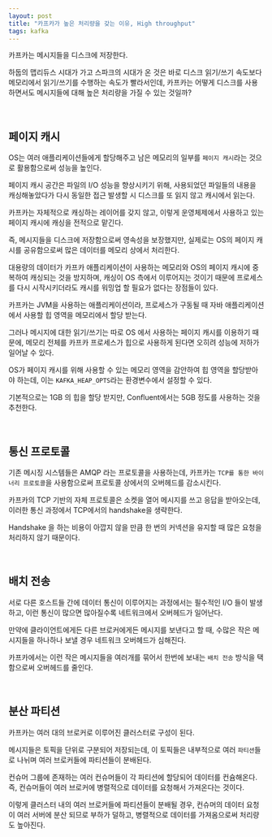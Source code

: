 ```yaml
---
layout: post
title: "카프카가 높은 처리량을 갖는 이유, High throughput"
tags: kafka
---
```


카프카는 메시지들을 디스크에 저장한다.

하둡의 맵리듀스 시대가 가고 스파크의 시대가 온 것은 바로 디스크 읽기/쓰기 속도보다 메모리에서 읽기/쓰기를 수행하는 속도가 빨라서인데, 카프카는 어떻게 디스크를 사용하면서도 메시지들에 대해 높은 처리량을 가질 수 있는 것일까?

<br>

## 페이지 캐시

OS는 여러 애플리케이션들에게 할당해주고 남은 메모리의 일부를 ```페이지 캐시```라는 것으로 활용함으로써 성능을 높인다.

페이지 캐시 공간은 파일의 I/O 성능을 향상시키기 위해, 사용되었던 파일들의 내용을 캐싱해놓았다가 다시 동일한 접근 발생할 시 디스크를 또 읽지 않고 캐시에서 읽는다.

카프카는 자체적으로 캐싱하는 레이어를 갖지 않고, 이렇게 운영체제에서 사용하고 있는 페이지 캐시에 캐싱을 전적으로 맡긴다.

즉, 메시지들을 디스크에 저장함으로써 영속성을 보장했지만, 실제로는 OS의 페이지 캐시를 공유함으로써 많은 데이터를 메모리 상에서 처리한다.

대용량의 데이터가 카프카 애플리케이션이 사용하는 메모리와 OS의 페이지 캐시에 중복하여 캐싱되는 것을 방지하며, 캐싱이 OS 측에서 이루어지는 것이기 때문에 프로세스를 다시 시작시키더라도 캐시를 워밍업 할 필요가 없다는 장점들이 있다.

카프카는 JVM을 사용하는 애플리케이션이라, 프로세스가 구동될 때 자바 애플리케이션에서 사용할 힙 영역을 메모리에서 할당 받는다.

그러나 메시지에 대한 읽기/쓰기는 따로 OS 에서 사용하는 페이지 캐시를 이용하기 때문에, 메모리 전체를 카프카 프로세스가 힙으로 사용하게 된다면 오히려 성능에 저하가 일어날 수 있다.

OS가 페이지 캐시를 위해 사용할 수 있는 메모리 영역을 감안하여 힙 영역을 할당받아야 하는데, 이는 ```KAFKA_HEAP_OPTS```라는 환경변수에서 설정할 수 있다.

기본적으로는 1GB 의 힙을 할당 받지만, Confluent에서는 5GB 정도를 사용하는 것을 추천한다.

<br>

## 통신 프로토콜

기존 메시징 시스템들은 AMQP 라는 프로토콜을 사용하는데, 카프카는 ```TCP를 통한 바이너리 프로토콜```을 사용함으로써 프로토콜 상에서의 오버헤드를 감소시킨다.

카프카의 TCP 기반의 자체 프로토콜은 소켓을 열어 메시지를 쓰고 응답을 받아오는데, 이러한 통신 과정에서 TCP에서의 handshake을 생략한다.

Handshake 을 하는 비용이 아깝지 않을 만큼 한 번의 커넥션을 유지할 때 많은 요청을 처리하지 않기 때문이다.

<br>

## 배치 전송

서로 다른 호스트들 간에 데이터 통신이 이루어지는 과정에서는 필수적인 I/O 들이 발생하고, 이런 통신이 많으면 많아질수록 네트워크에서 오버헤드가 일어난다.

만약에 클라이언트에게든 다른 브로커에게든 메시지를 보낸다고 할 때, 수많은 작은 메시지들을 하나하나 보낼 경우 네트워크 오버헤드가 심해진다.

카프카에서는 이런 작은 메시지들을 여러개를 묶어서 한번에 보내는 ```배치 전송``` 방식을 택함으로써 오버헤드를 줄인다.

<br>

## 분산 파티션

카프카는 여러 대의 브로커로 이루어진 클러스터로 구성이 된다.

메시지들은 토픽을 단위로 구분되어 저장되는데, 이 토픽들은 내부적으로 여러 ```파티션```들로 나뉘며 여러 브로커들에 파티션들이 분배된다.

컨슈머 그룹에 존재하는 여러 컨슈머들이 각 파티션에 할당되어 데이터를 컨슘해온다. 즉, 컨슈머들이 여러 브로커에 병렬적으로 데이터를 요청해서 가져온다는 것이다.

이렇게 클러스터 내의 여러 브로커들에 파티션들이 분배될 경우, 컨슈머의 데이터 요청이 여러 서버에 분산 되므로 부하가 덜하고, 병렬적으로 데이터를 가져옴으로써 처리량도 높아진다.



